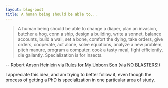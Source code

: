 ```yaml
--- 
layout: blog-post
title: A human being should be able to...
---
```


> A human being should be able to change a diaper, plan an invasion, butcher a 
> hog, conn a ship, design a building, write a sonnet, balance accounts, build 
> a wall, set a bone, comfort the dying, take orders, give orders, cooperate, 
> act alone, solve equations, analyze a new problem, pitch manure, program 
> a computer, cook a tasty meal, fight efficiently, die gallantly. 
> Specialization is for insects.

-- Robert Anson Heinlein via [Rules for My Unborn Son](http://rulesformyunbornson.tumblr.com/) (via [NO BLASTERS!](http://noblasters.com/))

I appreciate this idea, and am trying to better follow it, even though the process of getting a PhD is specialization in one particular area of study.
